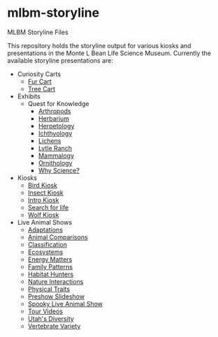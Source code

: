# mlbm-storyline
MLBM Storyline Files

This repository holds the storyline output for various kiosks and presentations in the Monte L Bean Life Science Museum. 
Currently the available storyline presentations are:
- Curiosity Carts
    - [Fur Cart](./Curiosity%20Carts/Fur%20Cart/story.html) 
    - [Tree Cart](./Curiosity%20Carts/Tree%20Cart/story.html)
- Exhibits
    - Quest for Knowledge
        - [Arthropods](./Exhibits/Quest%20For%20Knowledge/Arthropods/story.html)
        - [Herbarium](./Exhibits/Quest%20For%20Knowledge/Herbarium/story.html)
        - [Herpetology](./Exhibits/Quest%20For%20Knowledge/Herpetology/story.html)
        - [Ichthyology](./Exhibits/Quest%20For%20Knowledge/Ichthyology/story.html)
        - [Lichens](./Exhibits/Quest%20For%20Knowledge/Lichens/story.html)
        - [Lytle Ranch](./Exhibits/Quest%20For%20Knowledge/Lytle%20Ranch/story.html)
        - [Mammalogy](./Exhibits/Quest%20For%20Knowledge/Mammalogy/story.html)
        - [Ornithology](./Exhibits/Quest%20For%20Knowledge/Ornithology/story.html)
        - [Why Science?](./Exhibits/Quest%20For%20Knowledge/Why%20Science/story.html)
- Kiosks
    - [Bird Kiosk](./Kiosks/Bird%20Kiosk/story.html)
    - [Insect Kiosk](./Kiosks/Insect%20Kiosk/story.html)
    - [Intro Kiosk](./Kiosks/Intro%20Kiosk/story.html)
    - [Search for life](./Kiosks/Search%20for%20life/story.html)
    - [Wolf Kiosk](./Kiosks/Wolf%20Kiosk/story.html)
- Live Animal Shows
    - [Adaptations](./Live%20Animal%20Shows/Adaptations/story.html)
    - [Animal Comparisons](./Live%20Animal%20Shows/Animal%20Comparisons/story.html)
    - [Classification](./Live%20Animal%20Shows/Classification/story.html)
    - [Ecosystems](./Live%20Animal%20Shows/Ecosystems/story.html)
    - [Energy Matters](./Live%20Animal%20Shows/Energy%20Matters/story.html)
    - [Family Patterns](./Live%20Animal%20Shows/Family%20Patterns/story.html)
    - [Habitat Hunters](./Live%20Animal%20Shows/Habitat%20Hunters/story.html)
    - [Nature Interactions](./Live%20Animal%20Shows/Nature%20Interactions/story.html)
    - [Physical Traits](./Live%20Animal%20Shows/Physical%20Traits/story.html)
    - [Preshow Slideshow](./Live%20Animal%20Shows/Preshow%20Slideshow/story.html)
    - [Spooky Live Animal Show](./Live%20Animal%20Shows/Spooky%20Live%20Animal%20Show/story.html)
    - [Tour Videos](./Live%20Animal%20Shows/Tour%20Videos/story.html)
    - [Utah's Diversity](./Live%20Animal%20Shows/Utah's%20Diversity/story.html)
    - [Vertebrate Variety](./Live%20Animal%20Shows/Vertebrate%20Variety/story.html)
